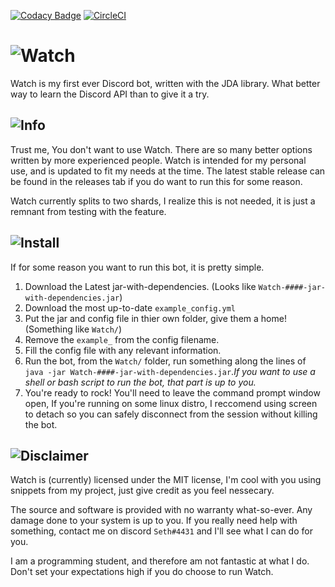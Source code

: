 [![Codacy Badge](https://img.shields.io/codacy/grade/0588c343f5514f0ebdd8e2b67cbd47fb.svg?style=flat-square)](https://www.codacy.com/app/swvn10/Watch?utm_source=github.com&utm_medium=referral&utm_content=swvn9/Watch&utm_campaign=badger) [![CircleCI](https://img.shields.io/circleci/project/github/swvn9/Watch.svg?style=flat-square)](https://circleci.com/gh/swvn9/Watch)

# ![Watch](http://u.swvn9.net/2017/SQAne.png)

Watch is my first ever Discord bot, written with the JDA library. What better way to learn the Discord API than to give it a try.

## ![Info](http://u.swvn9.net/2017/q9Spz.png)

Trust me, You don't want to use Watch. There are so many better options written by more experienced people. Watch is intended for my personal use, and is updated to fit my needs at the time. The latest stable release can be found in the releases tab if you do want to run this for some reason.

Watch currently splits to two shards, I realize this is not needed, it is just a remnant from testing with the feature.

## ![Install](http://u.swvn9.net/2017/fcoPV.png)

If for some reason you want to run this bot, it is pretty simple.
1. Download the Latest jar-with-dependencies. (Looks like `Watch-####-jar-with-dependencies.jar`)
1. Download the most up-to-date `example_config.yml`
1. Put the jar and config file in thier own folder, give them a home! (Something like `Watch/`)
1. Remove the `example_` from the config filename.
1. Fill the config file with any relevant information.
1. Run the bot, from the `Watch/` folder, run something along the lines of `java -jar Watch-####-jar-with-dependencies.jar`.*If you want to use a shell or bash script to run the bot, that part is up to you.*
1. You're ready to rock! You'll need to leave the command prompt window open, If you're running on some linux distro, I reccomend using screen to detach so you can safely disconnect from the session without killing the bot.

## ![Disclaimer](http://u.swvn9.net/2017/l5gIk.png)
Watch is (currently) licensed under the MIT license, I'm cool with you using snippets from my project, just give credit as you feel nessecary.

The source and software is provided with no warranty what-so-ever. Any damage done to your system is up to you. If you really need help with something, contact me on discord `Seth#4431` and I'll see what I can do for you.

I am a programming student, and therefore am not fantastic at what I do. Don't set your expectations high if you do choose to run Watch.
